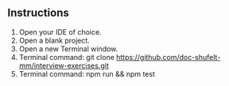 ## Instructions ##
1. Open your IDE of choice.
2. Open a blank project.
3. Open a new Terminal window.
4. Terminal command: git clone https://github.com/doc-shufelt-mm/interview-exercises.git
5. Terminal command: npm run && npm test
